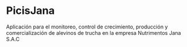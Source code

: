 # PicisJana
Aplicación para el monitoreo, control de crecimiento, producción y comercialización de alevinos de trucha en la empresa Nutrimentos Jana S.A.C
